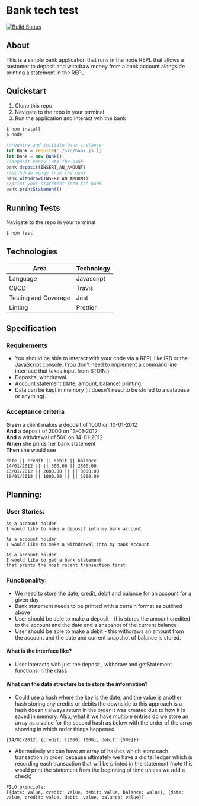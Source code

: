 # Bank tech test

[![Build Status](https://travis-ci.com/farhaan-ali/bank-tech-test.svg?branch=main)](https://travis-ci.com/farhaan-ali/bank-tech-test)

## About
This is a simple bank application that runs in the node REPL that allows a customer to deposit and withdraw money from a bank account alongside printing a statement in the REPL.

## Quickstart
1. Clone this repo
2. Navigate to the repo in your terminal
3. Run the application and interact wth the bank
```bash
$ npm install
$ node
```
```js
//require and initiate bank instance
let Bank = require('./src/bank.js');
let bank = new Bank();
//deposit money into the bank
bank.deposit(INSERT_AN_AMOUNT)
//withdraw money from the bank
bank.withdraw(INSERT_AN_AMOUNT)
//print your statement from the bank
bank.printStatement()
```
## Running Tests
Navigate to the repo in your terminal
```bash
$ npm test
```
## Technologies

| Area                 | Technology                 |
| -------------------- | -------------------------- |
| Language           | Javascript|
| CI/CD                | Travis                     |
| Testing and Coverage | Jest |
| Linting | Prettier |


## Specification

### Requirements

* You should be able to interact with your code via a REPL like IRB or the JavaScript console.  (You don't need to implement a command line interface that takes input from STDIN.)
* Deposits, withdrawal.
* Account statement (date, amount, balance) printing.
* Data can be kept in memory (it doesn't need to be stored to a database or anything).

### Acceptance criteria

**Given** a client makes a deposit of 1000 on 10-01-2012  
**And** a deposit of 2000 on 13-01-2012  
**And** a withdrawal of 500 on 14-01-2012  
**When** she prints her bank statement  
**Then** she would see

```
date || credit || debit || balance
14/01/2012 || || 500.00 || 2500.00
13/01/2012 || 2000.00 || || 3000.00
10/01/2012 || 1000.00 || || 1000.00
```

## Planning:

### User Stories:
```
As a account holder
I would like to make a deposit into my bank account
```
```
As a account holder
I would like to make a withdrawal into my bank account
```
```
As a account holder
I would like to get a bank statement
that prints the most recent transaction first
```

### Functionality:
* We need to store the date, credit, debit and balance for an account for a given day
* Bank statement needs to be printed with a certain format as outlined above
* User should be able to make a deposit - this stores the amount credited to the account and the date and a snapshot of the current balance
* User should be able to make a debit - this withdraws an amount from the account and the date and current snapshot of balance is stored. 

#### What is the interface like?

* User interacts with just the deposit , withdraw and getStatement functions in the class 

#### What can the data structure be to store the information?

* Could use a hash where the key is the date, and the value is another hash storing any credits or debits
the downside to this approach is a hash doesn't always return in the order it was created due to how it is saved in memory.
Also, what if we have multiple entries do we store an array as a value for the second hash as below with the order of the array showing in which order things happened

```
{14/01/2012: {credit: [2000, 1000], debit: [500]}}
```  

* Alternatively we can have an array of hashes which store each transaction in order, because ultimately we have a digital ledger
which is recording each transaction that will be printed in the statement (note this would print the statement from the beginning of time unless we add a check)

```
FILO principle: 
[{date: value, credit: value, debit: value, balance: value}, {date: value, credit: value, debit: value, balance: value}]
```